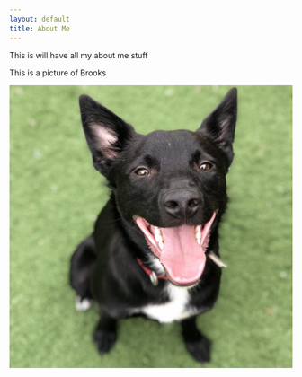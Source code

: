 ```yaml
---
layout: default
title: About Me
---
```


This is will have all my about me stuff

This is a picture of Brooks

![Brooks](https://github.com/chasewiedemann/chasewiedemann.github.io/blob/main/Images/brooks.jfif)
